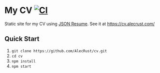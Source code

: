 # My CV [![CI](https://github.com/AlecRust/cv/actions/workflows/ci.yml/badge.svg)](https://github.com/AlecRust/cv/actions/workflows/ci.yml)

Static site for my CV using [JSON Resume](https://jsonresume.org/). See it at https://cv.alecrust.com/

## Quick Start

1. `git clone https://github.com/AlecRust/cv.git`
2. `cd cv`
3. `npm install`
4. `npm start`
